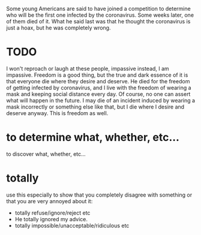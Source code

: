 Some young Americans are said to have joined a competition to determine who will be the first one infected by the coronavirus. Some weeks later, one of them died of it. What he said last was that he thought the coronavirus is just a hoax, but he was completely wrong.

# TODO

I won't reproach or laugh at these people, impassive instead, I am impassive. Freedom is a good thing, but the true and dark essence of it is that everyone die where they desire and deserve. He died for the freedom of getting infected by coronavirus, and I live with the freedom of wearing a mask and keeping social distance every day. Of course, no one can assert what will happen in the future. I may die of an incident induced by wearing a mask incorrectly or something else like that, but I die where I desire and deserve anyway. This is freedom as well.

# to determine what, whether, etc...

to discover what, whether, etc...

# totally

use this especially to show that you completely disagree with something or that you are very annoyed about it:

* totally refuse/ignore/reject etc
* He totally ignored my advice.
* totally impossible/unacceptable/ridiculous etc
